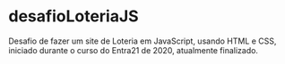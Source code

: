 # desafioLoteriaJS
Desafio de fazer um site de Loteria em JavaScript, usando HTML e CSS, iniciado durante o curso do Entra21 de 2020, atualmente finalizado.
